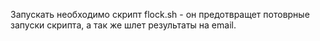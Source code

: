 Запускать необходимо скрипт flock.sh - он предотвращет потоврные запуски скрипта, а так же шлет результаты на email.


